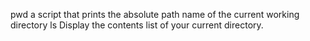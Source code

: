 pwd  a script that prints the absolute path name of the current working directory
ls Display the contents list of your current directory.

